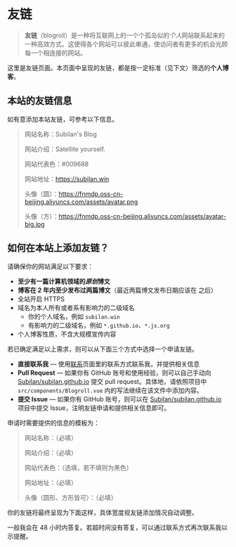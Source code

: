 # 友链

> **友链**（blogroll）是一种将互联网上的一个个孤岛似的*个人*网站联系起来的一种高效方式。这使得各个网站可以彼此串通，使访问者有更多的机会光顾每一个相连接的网站。

这里是友链页面。本页面中呈现的友链，都是按一定标准（见下文）筛选的**个人博客**。

<blogroll></blogroll>

## 本站的友链信息

如有意添加本站友链，可参考以下信息。

> 网站名称：Subilan's Blog
>
> 网站介绍：Satellite yourself.
>
> 网站代表色：#009688
>
> 网站地址：<https://subilan.win>
>
> 头像（圆）：<https://fnmdp.oss-cn-beijing.aliyuncs.com/assets/avatar.png>
>
> 头像（方）：<https://fnmdp.oss-cn-beijing.aliyuncs.com/assets/avatar-big.jpg>

## 如何在本站上添加友链？

请确保你的网站满足以下要求：

- **至少有一篇计算机领域的*原创*博文**
- **博客在 2 年内至少发布过两篇博文**（最近两篇博文发布日期应该在 <two-years-ago></two-years-ago> 之后）
- 全站开启 HTTPS
- 域名为本人所有或者系有影响力的二级域名
  - 你的个人域名，例如 `subilan.win`
  - 有影响力的二级域名，例如 `*.github.io`、`*.js.org`
- 个人博客性质，不含大规模宣传内容

若已确定满足以上需求，则可以从下面三个方式中选择一个申请友链。

- **直接联系我** — 使用[联系](/Contact)页面里的联系方式联系我，并提供相关信息
- **Pull Request** — 如果你有 GitHub 账号和使用经验，则可以自己手动向 [Subilan/subilan.github.io](https://github.com/Subilan/subilan.github.io) 提交 pull request。具体地，请依照项目中 `src/components/Blogroll.vue` 内的写法继续在该文件中添加内容。
- **提交 Issue** — 如果你有 GitHub 账号，则可以在 [Subilan/subilan.github.io](https://github.com/Subilan/subilan.github.io) 项目中提交 Issue，注明友链申请和提供相关信息即可。

申请时需要提供的信息的模板为：

> 网站名称：（必填）
>
> 网站介绍：（必填）
>
> 网站代表色：（选填，若不填则为黑色）
>
> 网站地址：（必填）
>
> 头像（圆形、方形皆可）：（必填）

你的友链将最终呈现为下面这样，具体宽度视友链添加情况自动调整。

<example-link></example-link>

一般我会在 48 小时内答复。若超时间没有答复，可以通过联系方式再次联系我以示提醒。